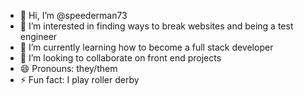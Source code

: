 - 👋 Hi, I’m @speederman73
- 👀 I’m interested in finding ways to break websites and being a test engineer
- 🌱 I’m currently learning how to become a full stack developer
- 💞️ I’m looking to collaborate on front end projects
- 😄 Pronouns: they/them
- ⚡ Fun fact: I play roller derby

<!---
speederman73/speederman73 is a ✨ special ✨ repository because its `README.md` (this file) appears on your GitHub profile.
You can click the Preview link to take a look at your changes.
--->
